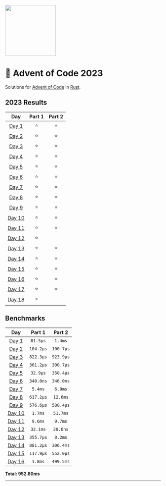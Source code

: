 <img src="./.assets/christmas_ferris.png" width="164">

# 🎄 Advent of Code 2023

Solutions for [Advent of Code](https://adventofcode.com/) in [Rust](https://www.rust-lang.org/).

<!--- advent_readme_stars table --->
## 2023 Results

| Day | Part 1 | Part 2 |
| :---: | :---: | :---: |
| [Day 1](https://adventofcode.com/2023/day/1) | ⭐ | ⭐ |
| [Day 2](https://adventofcode.com/2023/day/2) | ⭐ | ⭐ |
| [Day 3](https://adventofcode.com/2023/day/3) | ⭐ | ⭐ |
| [Day 4](https://adventofcode.com/2023/day/4) | ⭐ | ⭐ |
| [Day 5](https://adventofcode.com/2023/day/5) | ⭐ | ⭐ |
| [Day 6](https://adventofcode.com/2023/day/6) | ⭐ | ⭐ |
| [Day 7](https://adventofcode.com/2023/day/7) | ⭐ | ⭐ |
| [Day 8](https://adventofcode.com/2023/day/8) | ⭐ | ⭐ |
| [Day 9](https://adventofcode.com/2023/day/9) | ⭐ | ⭐ |
| [Day 10](https://adventofcode.com/2023/day/10) | ⭐ | ⭐ |
| [Day 11](https://adventofcode.com/2023/day/11) | ⭐ | ⭐ |
| [Day 12](https://adventofcode.com/2023/day/12) | ⭐ |   |
| [Day 13](https://adventofcode.com/2023/day/13) | ⭐ | ⭐ |
| [Day 14](https://adventofcode.com/2023/day/14) | ⭐ | ⭐ |
| [Day 15](https://adventofcode.com/2023/day/15) | ⭐ | ⭐ |
| [Day 16](https://adventofcode.com/2023/day/16) | ⭐ | ⭐ |
| [Day 17](https://adventofcode.com/2023/day/17) | ⭐ | ⭐ |
| [Day 18](https://adventofcode.com/2023/day/18) | ⭐ |   |
<!--- advent_readme_stars table --->

<!--- benchmarking table --->
## Benchmarks

| Day | Part 1 | Part 2 |
| :---: | :---: | :---:  |
| [Day 1](./src/bin/01.rs) | `81.5µs` | `1.4ms` |
| [Day 2](./src/bin/02.rs) | `104.2µs` | `100.7µs` |
| [Day 3](./src/bin/03.rs) | `822.3µs` | `923.9µs` |
| [Day 4](./src/bin/04.rs) | `301.2µs` | `300.7µs` |
| [Day 5](./src/bin/05.rs) | `32.9µs` | `350.4µs` |
| [Day 6](./src/bin/06.rs) | `340.0ns` | `346.0ns` |
| [Day 7](./src/bin/07.rs) | `5.4ms` | `6.0ms` |
| [Day 8](./src/bin/08.rs) | `617.2µs` | `12.6ms` |
| [Day 9](./src/bin/09.rs) | `576.6µs` | `580.4µs` |
| [Day 10](./src/bin/10.rs) | `1.7ms` | `51.7ms` |
| [Day 11](./src/bin/11.rs) | `9.6ms` | `9.7ms` |
| [Day 12](./src/bin/12.rs) | `32.1ms` | `20.0ns` |
| [Day 13](./src/bin/13.rs) | `355.7µs` | `8.2ms` |
| [Day 14](./src/bin/14.rs) | `881.2µs` | `306.4ms` |
| [Day 15](./src/bin/15.rs) | `117.9µs` | `552.0µs` |
| [Day 16](./src/bin/16.rs) | `1.8ms` | `499.5ms` |

**Total: 952.80ms**
<!--- benchmarking table --->

---
